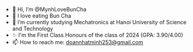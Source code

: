 - 👋 Hi, I’m @MynhLoveBunCha
- 👀 I love eating Bun Cha
- 🌱 I’m currently studying Mechatronics at Hanoi University of Science and Technology
- ✨ I'm the First Class Honours of the class of 2024 (GPA: 3.90/4.00)
- 📫 How to reach me: doannhatminh253@gmail.com

<!---
MynhLoveBunCha/MynhLoveBunCha is a ✨ special ✨ repository because its `README.md` (this file) appears on your GitHub profile.
You can click the Preview link to take a look at your changes.
--->
